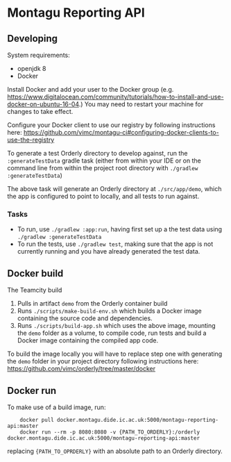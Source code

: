 # Montagu Reporting API

## Developing
System requirements:
* openjdk 8
* Docker

Install Docker and add your user to the Docker group (e.g. https://www.digitalocean.com/community/tutorials/how-to-install-and-use-docker-on-ubuntu-16-04.) You may need to restart your machine for changes to take effect.

Configure your Docker client to use our registry by following instructions here:
https://github.com/vimc/montagu-ci#configuring-docker-clients-to-use-the-registry

To generate a test Orderly directory to develop against, run the `:generateTestData` gradle task 
(either from within your IDE or on the command line from within the project root directory with `./gradlew :generateTestData`)

The above task will generate an Orderly directory at `./src/app/demo`, which the app is configured to point to locally, and all tests to run against.

### Tasks
* To run, use `./gradlew :app:run`, having first set up a the test data using
  `./gradlew :generateTestData`
* To run the tests, use `./gradlew test`, making sure that the app is not 
  currently running and you have already generated the test data.

## Docker build
The Teamcity build
1. Pulls in artifact `demo` from the Orderly container build
2. Runs `./scripts/make-build-env.sh` which builds a Docker image containing the source code and dependencies.
3. Runs `./scripts/build-app.sh` which uses the above image, mounting the `demo` folder as a volume, to compile code, run tests and build a Docker image
containing the compiled app code.

To build the image locally you will have to replace step one with generating the `demo` folder in your project directory following instructions here: https://github.com/vimc/orderly/tree/master/docker

## Docker run
To make use of a build image, run:

        docker pull docker.montagu.dide.ic.ac.uk:5000/montagu-reporting-api:master
        docker run --rm -p 8080:8080 -v {PATH_TO_ORDERLY}:/orderly docker.montagu.dide.ic.ac.uk:5000/montagu-reporting-api:master

replacing `{PATH_TO_OPRDERLY}` with an absolute path to an Orderly directory.